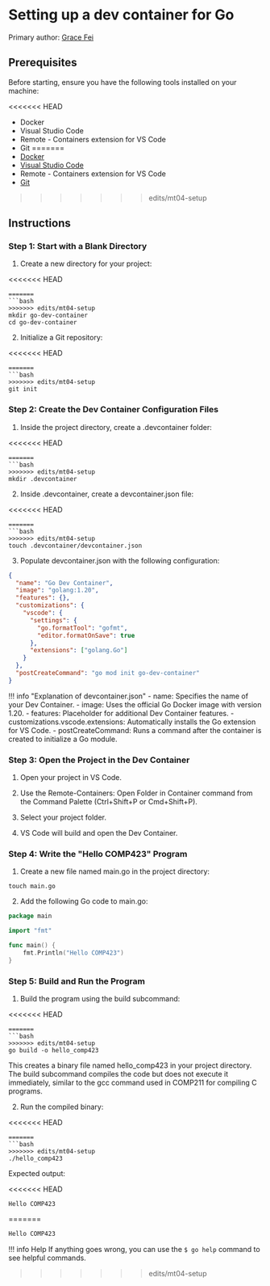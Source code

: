 # Setting up a dev container for Go
Primary author: [Grace Fei](https://github.com/gracefei08)

## Prerequisites
Before starting, ensure you have the following tools installed on your machine:

<<<<<<< HEAD
- Docker
- Visual Studio Code
- Remote - Containers extension for VS Code
- Git
=======
- [Docker](https://www.docker.com/)
- [Visual Studio Code](https://code.visualstudio.com/)
- Remote - Containers extension for VS Code
- [Git](https://git-scm.com/)
>>>>>>> edits/mt04-setup

## Instructions

### Step 1: Start with a Blank Directory

1) Create a new directory for your project:

<<<<<<< HEAD
```
=======
```bash
>>>>>>> edits/mt04-setup
mkdir go-dev-container
cd go-dev-container
```

2) Initialize a Git repository:

<<<<<<< HEAD
```
=======
```bash
>>>>>>> edits/mt04-setup
git init
```

### Step 2: Create the Dev Container Configuration Files

1) Inside the project directory, create a .devcontainer folder:

<<<<<<< HEAD
```
=======
```bash
>>>>>>> edits/mt04-setup
mkdir .devcontainer
```

2) Inside .devcontainer, create a devcontainer.json file:

<<<<<<< HEAD
```
=======
```bash
>>>>>>> edits/mt04-setup
touch .devcontainer/devcontainer.json
```

3) Populate devcontainer.json with the following configuration:

```json 
{
  "name": "Go Dev Container",
  "image": "golang:1.20",
  "features": {},
  "customizations": {
    "vscode": {
      "settings": {
        "go.formatTool": "gofmt",
        "editor.formatOnSave": true
      },
      "extensions": ["golang.Go"]
    }
  },
  "postCreateCommand": "go mod init go-dev-container"
}
```
!!! info "Explanation of devcontainer.json"
    - name: Specifies the name of your Dev Container.
    - image: Uses the official Go Docker image with version 1.20.
    - features: Placeholder for additional Dev Container features.
    - customizations.vscode.extensions: Automatically installs the Go extension for VS Code.
    - postCreateCommand: Runs a command after the container is created to initialize a Go module.

### Step 3: Open the Project in the Dev Container

1) Open your project in VS Code.

2) Use the Remote-Containers: Open Folder in Container command from the Command Palette (Ctrl+Shift+P or Cmd+Shift+P).

3) Select your project folder.

4) VS Code will build and open the Dev Container.

### Step 4: Write the "Hello COMP423" Program

1) Create a new file named main.go in the project directory:

```
touch main.go
```

2) Add the following Go code to main.go:

``` go
package main

import "fmt"

func main() {
    fmt.Println("Hello COMP423")
}  
```

### Step 5: Build and Run the Program

1) Build the program using the build subcommand:

<<<<<<< HEAD
```
=======
```bash
>>>>>>> edits/mt04-setup
go build -o hello_comp423
```

This creates a binary file named hello_comp423 in your project directory. The build subcommand compiles the code but does not execute it immediately, similar to the gcc command used in COMP211 for compiling C programs.

2) Run the compiled binary:

<<<<<<< HEAD
```
=======
```bash
>>>>>>> edits/mt04-setup
./hello_comp423
```

Expected output:

<<<<<<< HEAD
```
Hello COMP423
```

=======
```bash
Hello COMP423
```
!!! info Help
      If anything goes wrong, you can use the `$ go help` command to see helpful commands.
>>>>>>> edits/mt04-setup

